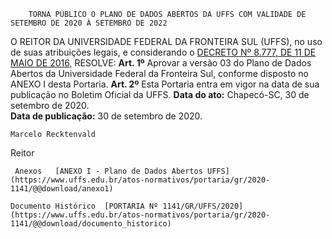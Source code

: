         TORNA PÚBLICO O PLANO DE DADOS ABERTOS DA UFFS COM VALIDADE DE SETEMBRO DE 2020 À SETEMBRO DE 2022  

 O REITOR DA UNIVERSIDADE FEDERAL DA FRONTEIRA SUL (UFFS), no uso de suas atribuições legais, e considerando o [DECRETO Nº 8.777, DE 11 DE MAIO DE 2016](https://www.google.com.br/search?q=Decreto+n%C2%BA+8.777,+de%C2%A011+de+maio%C2%A0de+2016#spf=1601484088581),   RESOLVE:   **Art. 1º**  Aprovar a versão 03 do Plano de Dados Abertos da Universidade Federal da Fronteira Sul, conforme disposto no ANEXO I desta Portaria.  **Art. 2º**  Esta Portaria entra em vigor na data de sua publicação no Boletim Oficial da UFFS.        **Data do ato:** Chapecó-SC, 30 de setembro de 2020.   
 **Data de publicação:**  30 de setembro de 2020. 

    Marcelo Recktenvald   
 Reitor 

     Anexos   [ANEXO I - Plano de Dados Abertos UFFS](https://www.uffs.edu.br/atos-normativos/portaria/gr/2020-1141/@@download/anexo1)  

    Documento Histórico  [PORTARIA Nº 1141/GR/UFFS/2020](https://www.uffs.edu.br/atos-normativos/portaria/gr/2020-1141/@@download/documento_historico)     
      